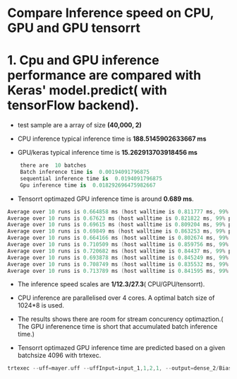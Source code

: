 # Compare Inference speed on CPU, GPU and GPU tensorrt

# 1. Cpu and GPU inference performance are compared with Keras' model.predict( with tensorFlow backend).

- test sample are a array of size **(40,000, 2)**
- CPU inference typical inference time is **188.5145902633667 ms**

- GPU/keras typical inference time is **15.262913703918456 ms**

```python
    there are  10 batches
    Batch inference time is  0.00194091796875
    sequential inference time is  0.0194091796875
    Gpu inference time is  0.018292696475982667
```

- Tensorrt optimazed GPU inference time is around **0.689 ms**.

```c
Average over 10 runs is 0.664858 ms (host walltime is 0.811777 ms, 99% percentile time is 0.676288).
Average over 10 runs is 0.67623 ms (host walltime is 0.821822 ms, 99% percentile time is 0.706816).
Average over 10 runs is 0.69615 ms (host walltime is 0.809204 ms, 99% percentile time is 0.733824).
Average over 10 runs is 0.69849 ms (host walltime is 0.863253 ms, 99% percentile time is 0.791904).
Average over 10 runs is 0.664166 ms (host walltime is 0.802674 ms, 99% percentile time is 0.677568).
Average over 10 runs is 0.710509 ms (host walltime is 0.859756 ms, 99% percentile time is 0.736896).
Average over 10 runs is 0.720682 ms (host walltime is 0.84437 ms, 99% percentile time is 0.733792).
Average over 10 runs is 0.693878 ms (host walltime is 0.845249 ms, 99% percentile time is 0.73312).
Average over 10 runs is 0.708749 ms (host walltime is 0.835532 ms, 99% percentile time is 0.73504).
Average over 10 runs is 0.713789 ms (host walltime is 0.841595 ms, 99% percentil
```

- The inference speed scales are **1/12.3/27.3**( CPU/GPU/tensorrt).

- CPU inference are parallelised over 4 cores. A optimal batch size of 1024\*8 is used.

- The results shows there are room for stream concurency optimaztion.( The GPU inferenence time is short that accumulated batch inference time.)

- Tensorrt optimazed GPU inference time are predicted based on a given batchsize 4096 with trtexec.

```c
trtexec --uff=mayer.uff --uffInput=input_1,1,2,1, --output=dense_2/BiasAdd  --batch=4096
```
